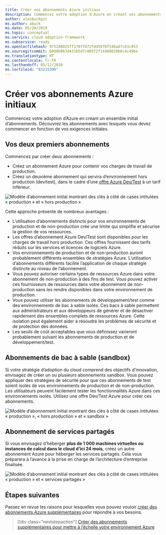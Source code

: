 ```yaml
---
title: Créer vos abonnements Azure initiaux
description: Commencez votre adoption d’Azure en créant vos abonnements initiaux.
author: alexbuckgit
ms.author: abuck
ms.date: 05/20/2019
ms.topic: conceptual
ms.service: cloud-adoption-framework
ms.subservice: ready
ms.openlocfilehash: 975248025ff170ff872fdd5970f548a8fc83c953
ms.sourcegitcommit: 60d8b863d431b5d7c005f2f14488620b6c4c49be
ms.translationtype: HT
ms.contentlocale: fr-FR
ms.lasthandoff: 05/12/2020
ms.locfileid: "83215396"
---
```

# <a name="create-your-initial-azure-subscriptions"></a>Créer vos abonnements Azure initiaux

Commencez votre adoption d’Azure en créant un ensemble initial d’abonnements. Découvrez les abonnements avec lesquels vous devez commencer en fonction de vos exigences initiales.

## <a name="your-first-two-subscriptions"></a>Vos deux premiers abonnements

Commencez par créer deux abonnements :

- Créez un abonnement Azure pour contenir vos charges de travail de production.
- Créez un deuxième abonnement qui servira d’environnement hors production (dev/test), dans le cadre d’une [offre Azure Dev/Test](https://azure.microsoft.com/pricing/dev-test) à un tarif inférieur.

![Modèle d’abonnement initial montrant des clés à côté de cases intitulées « production » et « hors production »](../../_images/ready/initial-subscription-model.png)

<!-- docsTest:ignore Dev/Test -->

Cette approche présente de nombreux avantages :

- L’utilisation d’abonnements distincts pour vos environnements de production et de non-production crée une limite qui simplifie et sécurise la gestion de vos ressources.
- Les offres d’abonnement Azure Dev/Test sont disponibles pour les charges de travail hors production. Ces offres fournissent des tarifs réduits sur les services et licences de logiciels Azure.
- Vos environnements de production et de non-production auront probablement différents ensembles de stratégies Azure. L’utilisation d’abonnements différents facilite l’application de chaque stratégie distincte au niveau de l’abonnement.
- Vous pouvez autoriser certains types de ressources Azure dans votre abonnement de non-production à des fins de test. Vous pouvez activer ces fournisseurs de ressources dans votre abonnement de non-production sans les rendre disponibles dans votre environnement de production.
- Vous pouvez utiliser les abonnements de développement/test comme des environnements de bac à sable isolés. Ces bacs à sable permettent aux administrateurs et aux développeurs de générer et de désactiver rapidement des ensembles complets de ressources Azure. Cette isolation peut également aider à résoudre les problèmes de sécurité et de protection des données.
- Les seuils de coût acceptables que vous définissez varieront probablement suivant les abonnements de production et de développement/test.

## <a name="sandbox-subscriptions"></a>Abonnements de bac à sable (sandbox)

Si votre stratégie d’adoption du cloud comprend des objectifs d’innovation, envisagez de créer un ou plusieurs abonnements sandbox. Vous pouvez appliquer des stratégies de sécurité pour que ces abonnements de test soient isolés de vos environnements de production et de non-production. Les utilisateurs peuvent facilement tester les fonctionnalités Azure dans ces environnements isolés. Utilisez une offre Dev/Test Azure pour créer ces abonnements.

![Modèle d’abonnement initial montrant des clés à côté de cases intitulées « production », « hors production » et « sandbox »](../../_images/ready/initial-subscription-model-with-sandboxes.png)

## <a name="shared-services-subscription"></a>Abonnement de services partagés

Si vous envisagez d’héberger **plus de 1 000 machines virtuelles ou instances de calcul dans le cloud d’ici 24 mois**, créez un autre abonnement Azure pour héberger les services partagés. Cela vous préparera à l’avance à la prise en charge de l’architecture d’entreprise finalisée.

![Modèle d’abonnement initial montrant des clés à côté de cases intitulées « production » et « services partagés »](../../_images/ready/initial-subscription-model-with-shared-services.png)

## <a name="next-steps"></a>Étapes suivantes

Passez en revue les raisons pour lesquelles vous pouvez vouloir [créer des abonnements Azure supplémentaires](./scale-subscriptions.md) pour répondre à vos besoins.

> [!div class="nextstepaction"]
> [Créer des abonnements supplémentaires pour mettre à l’échelle votre environnement Azure](./scale-subscriptions.md)

